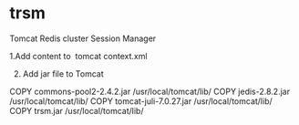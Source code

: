 
# trsm
Tomcat Redis cluster Session Manager

1.Add content to  tomcat context.xml

<Valve className="cn.inps.trsm.RedisSessionHandlerValve" />
<Manager className="cn.inps.trsm.RedisSessionManager" hosts="10.245.5.80:7000,10.245.5.80:7001,10.245.5.80:7002" maxInactiveInterval="60"/>

2. Add jar file to Tomcat

COPY commons-pool2-2.4.2.jar /usr/local/tomcat/lib/
COPY jedis-2.8.2.jar /usr/local/tomcat/lib/
COPY tomcat-juli-7.0.27.jar /usr/local/tomcat/lib/
COPY trsm.jar /usr/local/tomcat/lib/
